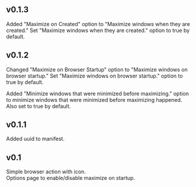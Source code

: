 ## v0.1.3

Added "Maximize on Created" option to "Maximize windows when they are created." Set "Maximize windows when they are created." option to true by default.

## v0.1.2

Changed "Maximize on Browser Startup" option to "Maximize windows on browser startup." Set "Maximize windows on browser startup." option to true by default.

Added "Minimize windows that were minimized before maximizing." option to minimize windows that were minimized before maximizing happened. Also set to true by default.

## v0.1.1

Added uuid to manifest. 

## v0.1

Simple browser action with icon.  
Options page to enable/disable maximize on startup.
